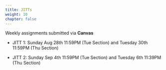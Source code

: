 ```yaml
---
title: JITTs
weight: 10
chapter: false
---
```



Weekly assignments submitted via **Canvas**

- JITT 1: Sunday Aug 28th 11:59PM (Tue Section) and Tuesday 30th 11:59PM (Thu Section)

- JITT 2: Sunday Sep 4th 11:59PM (Tue Section) and Tuesday 6th 11:39PM (Thu Section)

